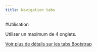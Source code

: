 ```yaml
---
title: Navigation tabs
---
```

#Utilisation

Utiliser un maximum de 4 onglets.

[Voir plus de détails sur les tabs Bootstrap](https://getbootstrap.com/docs/4.1/components/navs/#tabs)
